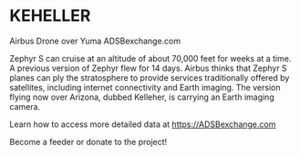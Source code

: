 # KEHELLER
Airbus Drone over Yuma ADSBexchange.com

Zephyr S can cruise at an altitude of about 70,000 feet for weeks at a time. A previous version of Zephyr flew for 14 days. Airbus thinks that Zephyr S planes can ply the stratosphere to provide services traditionally offered by satellites, including internet connectivity and Earth imaging. The version flying now over Arizona, dubbed Kelleher, is carrying an Earth imaging camera.

Learn how to access more detailed data at https://ADSBexchange.com

Become a feeder or donate to the project!
